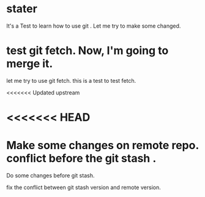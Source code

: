 # stater
It's a Test to learn how to use git .
Let me try to make some changed.

test git fetch. Now, I'm going to merge it.
=======
let me try to use git fetch.
this is a test to test fetch.

<<<<<<< Updated upstream

<<<<<<< HEAD
=======
Make some changes on remote repo. conflict before the git stash .
=======
Do some changes before git stash.

fix the conflict between git stash version and remote version.

